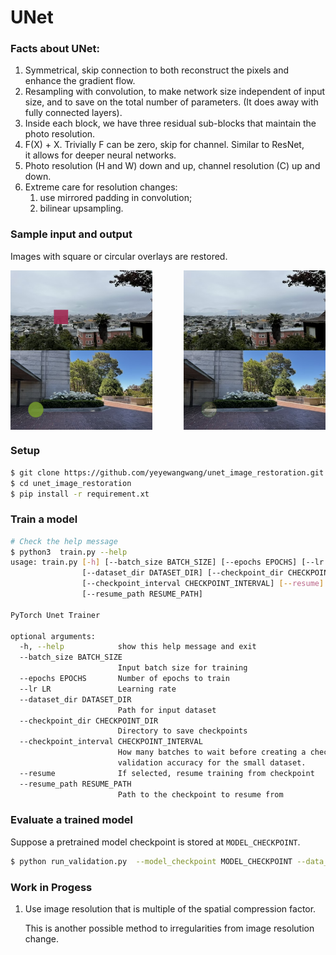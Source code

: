 # UNet

### Facts about UNet:
1. Symmetrical, skip connection to both reconstruct the pixels and enhance the gradient flow.
2. Resampling with convolution, to make network size independent of input size, and to save on the total number of parameters. 
(It does away with fully connected layers).
3. Inside each block, we have three residual sub-blocks that maintain the photo resolution.
4. F(X) + X.  Trivially F can be zero, skip for channel. Similar to ResNet,  
it allows for deeper neural networks.
5. Photo resolution (H and W) down and up, channel resolution (C) up and down.
6. Extreme care for resolution changes:
   1. use mirrored padding in convolution;
   2. bilinear upsampling.

### Sample input and output

Images with square or circular overlays are restored. 

<div style="display: flex; justify-content: space-between;">
  <img src="gallery/sf_sample_corrupted.png" alt="Sample of San Francisco panorama with a magenta square corruption" style="width: 45%;"/>
  <img src="gallery/sf_sample_recovered.png" alt="Recovered photo of San Francisco panorama with small visible square edges" style="width: 45%;"/>
</div>

<div style="display: flex; justify-content: space-between;">
  <img src="gallery/campus_sample_corrupted.png" alt="Sample of UC Berkeley campanile base and flowers, with a circular shaped corruption." style="width: 45%;"/>
  <img src="gallery/campus_sample_recovered.png" alt="Recovered photo of UC Berkeley campanile base and flowers. The corrupted area is recovered but brighter than surrounding." style="width: 45%;"/>
</div>
   
### Setup

```bash
$ git clone https://github.com/yeyewangwang/unet_image_restoration.git
$ cd unet_image_restoration
$ pip install -r requirement.xt
```

### Train a model
```bash
# Check the help message
$ python3  train.py --help
usage: train.py [-h] [--batch_size BATCH_SIZE] [--epochs EPOCHS] [--lr LR]
                [--dataset_dir DATASET_DIR] [--checkpoint_dir CHECKPOINT_DIR]
                [--checkpoint_interval CHECKPOINT_INTERVAL] [--resume]
                [--resume_path RESUME_PATH]

PyTorch Unet Trainer

optional arguments:
  -h, --help            show this help message and exit
  --batch_size BATCH_SIZE
                        Input batch size for training
  --epochs EPOCHS       Number of epochs to train
  --lr LR               Learning rate
  --dataset_dir DATASET_DIR
                        Path for input dataset
  --checkpoint_dir CHECKPOINT_DIR
                        Directory to save checkpoints
  --checkpoint_interval CHECKPOINT_INTERVAL
                        How many batches to wait before creating a checkpoint and computing
                        validation accuracy for the small dataset.
  --resume              If selected, resume training from checkpoint
  --resume_path RESUME_PATH
                        Path to the checkpoint to resume from
```

### Evaluate a trained model
Suppose a pretrained model checkpoint is stored at `MODEL_CHECKPOINT`.

```bash
$ python run_validation.py  --model_checkpoint MODEL_CHECKPOINT --data_dir DATA_DIR --output_dir OUTPUT_DIR
```

### Work in Progess

1. Use image resolution that is multiple of the spatial compression factor.
   
   This is another possible method to irregularities from image resolution change. 


[comment]: <> (### Implementation details)

[comment]: <> (#### Technique to recover from C // 2 to C)



